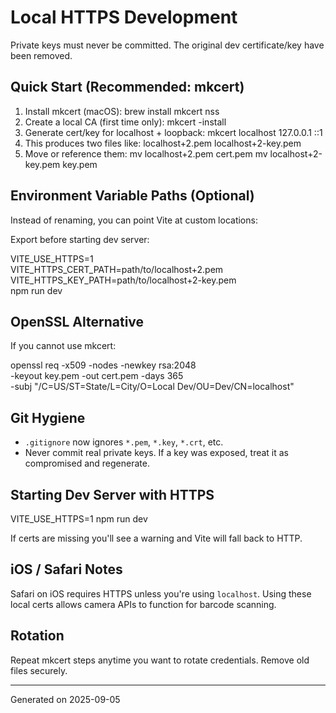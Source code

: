 # Local HTTPS Development

Private keys must never be committed. The original dev certificate/key have been removed.

## Quick Start (Recommended: mkcert)

1. Install mkcert (macOS):
   brew install mkcert nss
2. Create a local CA (first time only):
   mkcert -install
3. Generate cert/key for localhost + loopback:
   mkcert localhost 127.0.0.1 ::1
4. This produces two files like:
   localhost+2.pem
   localhost+2-key.pem
5. Move or reference them:
   mv localhost+2.pem cert.pem
   mv localhost+2-key.pem key.pem

## Environment Variable Paths (Optional)
Instead of renaming, you can point Vite at custom locations:

Export before starting dev server:

VITE_USE_HTTPS=1 \
VITE_HTTPS_CERT_PATH=path/to/localhost+2.pem \
VITE_HTTPS_KEY_PATH=path/to/localhost+2-key.pem \
npm run dev

## OpenSSL Alternative

If you cannot use mkcert:

openssl req -x509 -nodes -newkey rsa:2048 \
  -keyout key.pem -out cert.pem -days 365 \
  -subj "/C=US/ST=State/L=City/O=Local Dev/OU=Dev/CN=localhost"

## Git Hygiene

- `.gitignore` now ignores `*.pem`, `*.key`, `*.crt`, etc.
- Never commit real private keys. If a key was exposed, treat it as compromised and regenerate.

## Starting Dev Server with HTTPS

VITE_USE_HTTPS=1 npm run dev

If certs are missing you'll see a warning and Vite will fall back to HTTP.

## iOS / Safari Notes

Safari on iOS requires HTTPS unless you're using `localhost`. Using these local certs allows camera APIs to function for barcode scanning.

## Rotation

Repeat mkcert steps anytime you want to rotate credentials. Remove old files securely.

---
Generated on 2025-09-05
